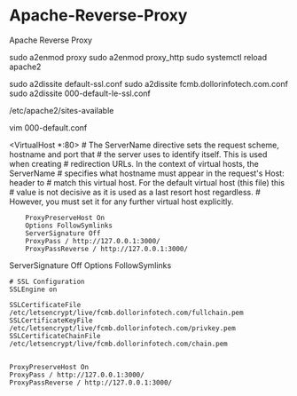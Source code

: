 # Apache-Reverse-Proxy
Apache Reverse Proxy

sudo a2enmod proxy
sudo a2enmod proxy_http
sudo systemctl reload apache2

sudo a2dissite default-ssl.conf
sudo a2dissite fcmb.dollorinfotech.com.conf
sudo a2dissite 000-default-le-ssl.conf

/etc/apache2/sites-available

vim 000-default.conf


<VirtualHost *:80>
        # The ServerName directive sets the request scheme, hostname and port that
        # the server uses to identify itself. This is used when creating
        # redirection URLs. In the context of virtual hosts, the ServerName
        # specifies what hostname must appear in the request's Host: header to
        # match this virtual host. For the default virtual host (this file) this
        # value is not decisive as it is used as a last resort host regardless.
        # However, you must set it for any further virtual host explicitly.

        ProxyPreserveHost On
        Options FollowSymlinks
        ServerSignature Off
        ProxyPass / http://127.0.0.1:3000/
        ProxyPassReverse / http://127.0.0.1:3000/
</VirtualHost>
<VirtualHost *:443>
    ServerSignature Off
    Options FollowSymlinks

    # SSL Configuration
    SSLEngine on

    SSLCertificateFile /etc/letsencrypt/live/fcmb.dollorinfotech.com/fullchain.pem
    SSLCertificateKeyFile /etc/letsencrypt/live/fcmb.dollorinfotech.com/privkey.pem
    SSLCertificateChainFile /etc/letsencrypt/live/fcmb.dollorinfotech.com/chain.pem


    ProxyPreserveHost On
    ProxyPass / http://127.0.0.1:3000/
    ProxyPassReverse / http://127.0.0.1:3000/
</VirtualHost>


